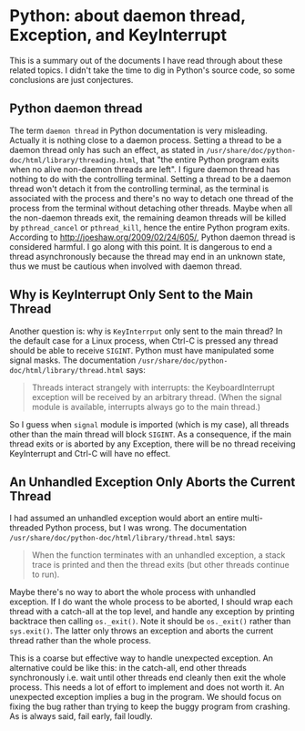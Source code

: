 # Python: about daemon thread, Exception, and KeyInterrupt

This is a summary out of the documents I have read through about these related topics. I didn't take the time to dig in Python's source code, so some conclusions are just conjectures.

## Python daemon thread

The term `daemon thread` in Python documentation is very misleading. Actually it is nothing close to a daemon process. Setting a thread to be a daemon thread only has such an effect, as stated in `/usr/share/doc/python-doc/html/library/threading.html`, that "the entire Python program exits when no alive non-daemon threads are left". I figure daemon thread has nothing to do with the controlling terminal. Setting a thread to be a daemon thread won't detach it from the controlling terminal, as the terminal is associated with the process and there's no way to detach one thread of the process from the terminal without detaching other threads. Maybe when all the non-daemon threads exit, the remaining deamon threads will be killed by `pthread_cancel` or `pthread_kill`, hence the entire Python program exits. According to <http://joeshaw.org/2009/02/24/605/>, Python daemon thread is considered harmful. I go along with this point. It is dangerous to end a thread asynchronously because the thread may end in an unknown state, thus we must be cautious when involved with daemon thread.

## Why is KeyInterrupt Only Sent to the Main Thread

Another question is: why is `KeyInterrput` only sent to the main thread? In the default case for a Linux process, when Ctrl-C is pressed any thread should be able to receive `SIGINT`. Python must have manipulated some signal masks. The documentation `/usr/share/doc/python-doc/html/library/thread.html` says:

> Threads interact strangely with interrupts: the KeyboardInterrupt exception will be received by an arbitrary thread. (When the signal module is available, interrupts always go to the main thread.)

So I guess when `signal` module is imported (which is my case), all threads other than the main thread will block `SIGINT`. As a consequence, if the main thread exits or is aborted by any Exception, there will be no thread receiving KeyInterrupt and Ctrl-C will have no effect.

## An Unhandled Exception Only Aborts the Current Thread

I had assumed an unhandled exception would abort an entire multi-threaded Python process, but I was wrong. The documentation `/usr/share/doc/python-doc/html/library/thread.html` says:

> When the function terminates with an unhandled exception, a stack trace is printed and then the thread exits (but other threads continue to run).

Maybe there's no way to abort the whole process with unhandled exception. If I do want the whole process to be aborted, I should wrap each thread with a catch-all at the top level, and handle any exception by printing backtrace then calling `os._exit()`. Note it should be `os._exit()` rather than `sys.exit()`. The latter only throws an exception and aborts the current thread rather than the whole process.

This is a coarse but effective way to handle unexpected exception. An alternative could be like this: in the catch-all, end other threads synchronously i.e. wait until other threads end cleanly then exit the whole process. This needs a lot of effort to implement and does not worth it. An unexpected exception implies a bug in the program. We should focus on fixing the bug rather than trying to keep the buggy program from crashing. As is always said, fail early, fail loudly.
